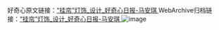 好奇心原文链接：[“挂帘”灯饰_设计_好奇心日报-马安琪 ](https://www.qdaily.com/articles/10437.html)
WebArchive归档链接：[“挂帘”灯饰_设计_好奇心日报-马安琪 ](http://web.archive.org/web/20190623160343/https://www.qdaily.com/articles/10437.html)
![image](http://ww3.sinaimg.cn/large/007d5XDply1g3vxvgx87aj30u049ytgs)